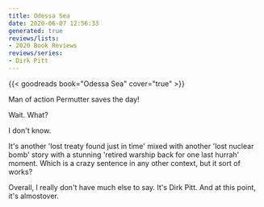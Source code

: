 ```yaml
---
title: Odessa Sea
date: 2020-06-07 12:56:33
generated: true
reviews/lists:
- 2020 Book Reviews
reviews/series:
- Dirk Pitt
---
```

{{< goodreads book="Odessa Sea" cover="true" >}}

Man of action Permutter saves the day!  

Wait. What?  

<!--more-->

I don't know.  

It's another 'lost treaty found just in time' mixed with another 'lost nuclear bomb' story with a stunning 'retired warship back for one last hurrah' moment. Which is a crazy sentence in any other context, but it sort of works?  

Overall, I really don't have much else to say. It's Dirk Pitt. And at this point, it's almostover.



